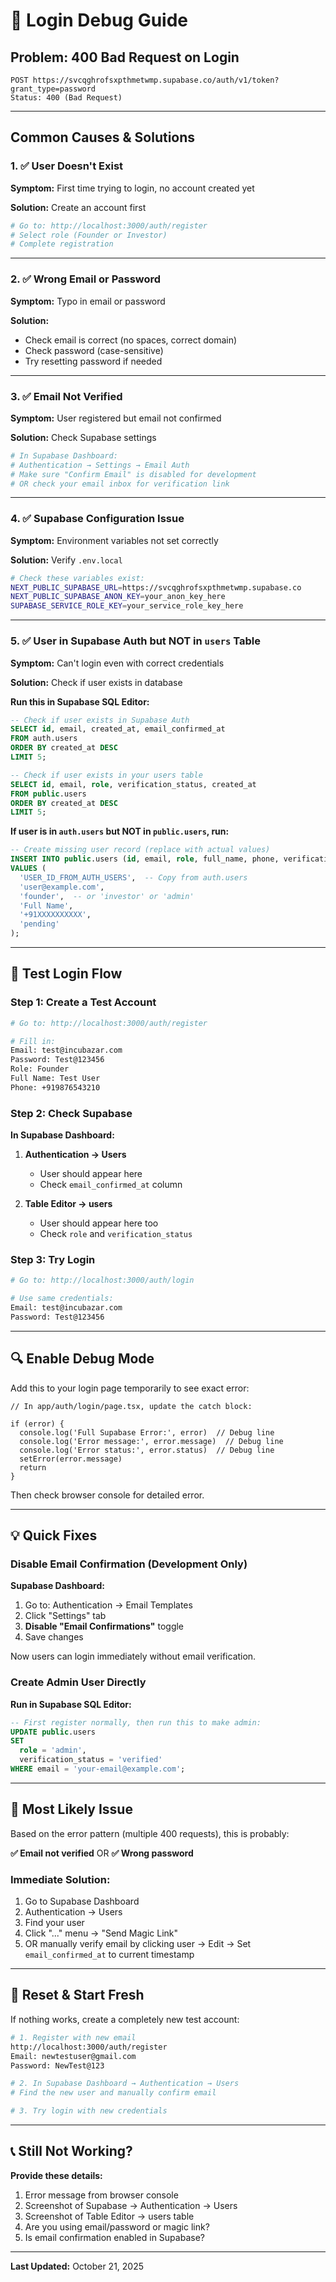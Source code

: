 # 🔐 Login Debug Guide

## Problem: 400 Bad Request on Login

```
POST https://svcqghrofsxpthmetwmp.supabase.co/auth/v1/token?grant_type=password
Status: 400 (Bad Request)
```

---

## Common Causes & Solutions

### 1. ✅ **User Doesn't Exist**

**Symptom:** First time trying to login, no account created yet

**Solution:** Create an account first
```bash
# Go to: http://localhost:3000/auth/register
# Select role (Founder or Investor)
# Complete registration
```

---

### 2. ✅ **Wrong Email or Password**

**Symptom:** Typo in email or password

**Solution:** 
- Check email is correct (no spaces, correct domain)
- Check password (case-sensitive)
- Try resetting password if needed

---

### 3. ✅ **Email Not Verified**

**Symptom:** User registered but email not confirmed

**Solution:** Check Supabase settings
```bash
# In Supabase Dashboard:
# Authentication → Settings → Email Auth
# Make sure "Confirm Email" is disabled for development
# OR check your email inbox for verification link
```

---

### 4. ✅ **Supabase Configuration Issue**

**Symptom:** Environment variables not set correctly

**Solution:** Verify `.env.local`
```bash
# Check these variables exist:
NEXT_PUBLIC_SUPABASE_URL=https://svcqghrofsxpthmetwmp.supabase.co
NEXT_PUBLIC_SUPABASE_ANON_KEY=your_anon_key_here
SUPABASE_SERVICE_ROLE_KEY=your_service_role_key_here
```

---

### 5. ✅ **User in Supabase Auth but NOT in `users` Table**

**Symptom:** Can't login even with correct credentials

**Solution:** Check if user exists in database

**Run this in Supabase SQL Editor:**
```sql
-- Check if user exists in Supabase Auth
SELECT id, email, created_at, email_confirmed_at
FROM auth.users
ORDER BY created_at DESC
LIMIT 5;

-- Check if user exists in your users table
SELECT id, email, role, verification_status, created_at
FROM public.users
ORDER BY created_at DESC
LIMIT 5;
```

**If user is in `auth.users` but NOT in `public.users`, run:**
```sql
-- Create missing user record (replace with actual values)
INSERT INTO public.users (id, email, role, full_name, phone, verification_status)
VALUES (
  'USER_ID_FROM_AUTH_USERS',  -- Copy from auth.users
  'user@example.com',
  'founder',  -- or 'investor' or 'admin'
  'Full Name',
  '+91XXXXXXXXXX',
  'pending'
);
```

---

## 🧪 Test Login Flow

### Step 1: Create a Test Account

```bash
# Go to: http://localhost:3000/auth/register

# Fill in:
Email: test@incubazar.com
Password: Test@123456
Role: Founder
Full Name: Test User
Phone: +919876543210
```

### Step 2: Check Supabase

**In Supabase Dashboard:**

1. **Authentication → Users**
   - User should appear here
   - Check `email_confirmed_at` column

2. **Table Editor → users**
   - User should appear here too
   - Check `role` and `verification_status`

### Step 3: Try Login

```bash
# Go to: http://localhost:3000/auth/login

# Use same credentials:
Email: test@incubazar.com
Password: Test@123456
```

---

## 🔍 Enable Debug Mode

Add this to your login page temporarily to see exact error:

```tsx
// In app/auth/login/page.tsx, update the catch block:

if (error) {
  console.log('Full Supabase Error:', error)  // Debug line
  console.log('Error message:', error.message)  // Debug line
  console.log('Error status:', error.status)  // Debug line
  setError(error.message)
  return
}
```

Then check browser console for detailed error.

---

## 💡 Quick Fixes

### Disable Email Confirmation (Development Only)

**Supabase Dashboard:**
1. Go to: Authentication → Email Templates
2. Click "Settings" tab
3. **Disable "Email Confirmations"** toggle
4. Save changes

Now users can login immediately without email verification.

### Create Admin User Directly

**Run in Supabase SQL Editor:**
```sql
-- First register normally, then run this to make admin:
UPDATE public.users 
SET 
  role = 'admin',
  verification_status = 'verified'
WHERE email = 'your-email@example.com';
```

---

## 🎯 Most Likely Issue

Based on the error pattern (multiple 400 requests), this is probably:

**✅ Email not verified** OR **✅ Wrong password**

### Immediate Solution:

1. Go to Supabase Dashboard
2. Authentication → Users
3. Find your user
4. Click "..." menu → "Send Magic Link"
5. OR manually verify email by clicking user → Edit → Set `email_confirmed_at` to current timestamp

---

## 🔄 Reset & Start Fresh

If nothing works, create a completely new test account:

```bash
# 1. Register with new email
http://localhost:3000/auth/register
Email: newtestuser@gmail.com
Password: NewTest@123

# 2. In Supabase Dashboard → Authentication → Users
# Find the new user and manually confirm email

# 3. Try login with new credentials
```

---

## 📞 Still Not Working?

**Provide these details:**

1. Error message from browser console
2. Screenshot of Supabase → Authentication → Users
3. Screenshot of Table Editor → users table
4. Are you using email/password or magic link?
5. Is email confirmation enabled in Supabase?

---

**Last Updated:** October 21, 2025

